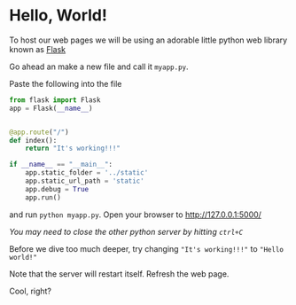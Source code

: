 # Hello, World!

To host our web pages we will be using an adorable little python web library known as [Flask](http://flask.pocoo.org)

Go ahead an make a new file and call it `myapp.py`.

Paste the following into the file

```python
from flask import Flask
app = Flask(__name__)


@app.route("/")
def index():
    return "It's working!!!"

if __name__ == "__main__":
    app.static_folder = '../static'
    app.static_url_path = 'static'
    app.debug = True
    app.run()
```

and run `python myapp.py`. Open your browser to http://127.0.0.1:5000/

*You may need to close the other python server by hitting `ctrl+C`*

Before we dive too much deeper, try changing `"It's working!!!"` to `"Hello world!"`

Note that the server will restart itself. Refresh the web page.

Cool, right?
